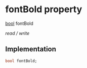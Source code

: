 


# fontBold property






[bool](https://api.flutter.dev/flutter/dart-core/bool-class.html) fontBold
  
_read / write_






## Implementation

```dart
bool fontBold;


```







